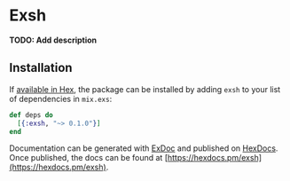 # Exsh

**TODO: Add description**

## Installation

If [available in Hex](https://hex.pm/docs/publish), the package can be installed
by adding `exsh` to your list of dependencies in `mix.exs`:

```elixir
def deps do
  [{:exsh, "~> 0.1.0"}]
end
```

Documentation can be generated with [ExDoc](https://github.com/elixir-lang/ex_doc)
and published on [HexDocs](https://hexdocs.pm). Once published, the docs can
be found at [https://hexdocs.pm/exsh](https://hexdocs.pm/exsh).

